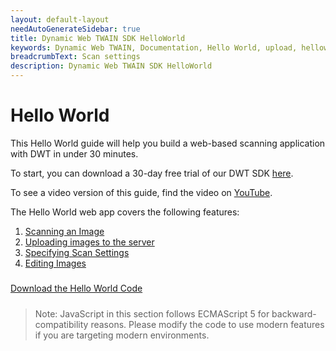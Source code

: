 ```yaml
---
layout: default-layout
needAutoGenerateSidebar: true
title: Dynamic Web TWAIN SDK HelloWorld
keywords: Dynamic Web TWAIN, Documentation, Hello World, upload, helloworld
breadcrumbText: Scan settings
description: Dynamic Web TWAIN SDK HelloWorld
---
```

# Hello World

This Hello World guide will help you build a web-based scanning application with DWT in under 30 minutes.

To start, you can download a 30-day free trial of our DWT SDK [here](https://www.dynamsoft.com/web-twain/downloads/).

To see a video version of this guide, find the video on [YouTube](https://www.youtube.com/watch?v=qShti9aVfLU).

The Hello World web app covers the following features:
1. [Scanning an Image](/_articles/hello-world/scanning.md)
2. [Uploading images to the server](/_articles/hello-world/uploading.md)
3. [Specifying Scan Settings](/_articles/hello-world/scan-settings.md)
4. [Editing Images](/_articles/hello-world/editing.md)

<a href="{{site.baseurl}}assets/HelloWorld-Code.zip" class="orangeBgBtn" style="height:36px!important;line-height:36px!important">Download the Hello World Code</a>

> Note: JavaScript in this section follows ECMAScript 5 for backward-compatibility reasons. Please modify the code to use modern features if you are targeting modern environments.
